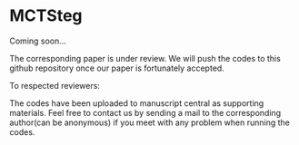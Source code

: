 # MCTSteg

Coming soon...

The corresponding paper is under review. We will push the codes to this github repository once our paper is fortunately accepted.

To respected reviewers:

The codes have been uploaded to manuscript central as supporting materials. Feel free to contact us by sending a mail to the corresponding author(can be anonymous) if you meet with any problem when running the codes.
